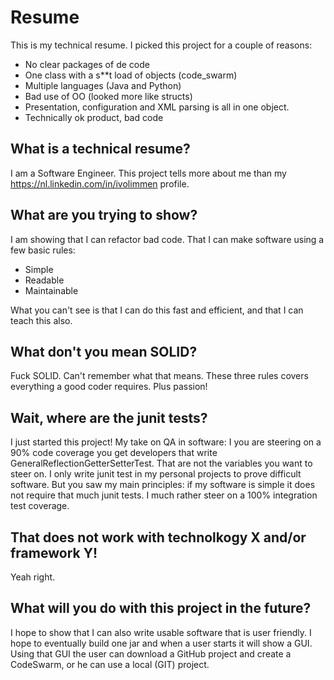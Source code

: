 # Resume #

This is my technical resume. I picked this project for a couple of reasons:

 * No clear packages of de code
 * One class with a s**t load of objects (code_swarm)
 * Multiple languages (Java and Python)
 * Bad use of OO (looked more like structs)
 * Presentation, configuration and XML parsing is all in one object.
 * Technically ok product, bad code

## What is a technical resume? ##

  I am a Software Engineer. This project tells more about me than my https://nl.linkedin.com/in/ivolimmen profile.

## What are you trying to show? ##

  I am showing that I can refactor bad code. That I can make software using a few basic rules:

  * Simple
  * Readable
  * Maintainable

  What you can't see is that I can do this fast and efficient, and that I can teach this also.

## What don't you mean SOLID? ##

  Fuck SOLID. Can't remember what that means. These three rules covers everything a good coder requires. Plus passion!

## Wait, where are the junit tests? ##

  I just started this project! My take on QA in software: I you are steering on a 90% code coverage you get developers 
  that write GeneralReflectionGetterSetterTest. That are not the variables you want to steer on. I only write junit test
  in my personal projects to prove difficult software. But you saw my main principles: if my software is simple it does
  not require that much junit tests.
  I much rather steer on a 100% integration test coverage.

## That does not work with technolkogy X and/or framework Y! ##

  Yeah right.

## What will you do with this project in the future? ##

  I hope to show that I can also write usable software that is user friendly. I hope to eventually build one jar and 
  when a user starts it will show a GUI. Using that GUI the user can download a GitHub project and create a CodeSwarm,
  or he can use a local (GIT) project.